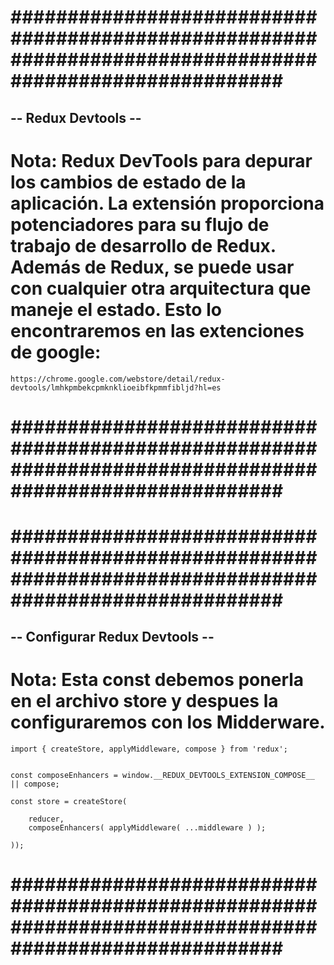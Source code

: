 # ######################################################################################################### #


## -- Redux Devtools -- ##


# Nota: Redux DevTools para depurar los cambios de estado de la aplicación. La extensión proporciona potenciadores para su flujo de trabajo de desarrollo de Redux. Además de Redux, se puede usar con cualquier otra arquitectura que maneje el estado. Esto lo encontraremos en las extenciones de google:


    https://chrome.google.com/webstore/detail/redux-devtools/lmhkpmbekcpmknklioeibfkpmmfibljd?hl=es


# ######################################################################################################### #





# ######################################################################################################### #


## -- Configurar Redux Devtools -- ##


# Nota: Esta const debemos ponerla en el archivo store y despues la configuraremos con los Midderware.


    import { createStore, applyMiddleware, compose } from 'redux';


    const composeEnhancers = window.__REDUX_DEVTOOLS_EXTENSION_COMPOSE__ || compose;

    const store = createStore(

        reducer, 
        composeEnhancers( applyMiddleware( ...middleware ) );

    ));


# ######################################################################################################### #